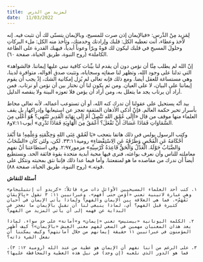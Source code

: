 ```yaml
---
title:  لمزيد من الدرس
date:  11/03/2022
---
```


لِمَزِيد مِنْ الدَّرس: «فبالإيمان إذن صرت للمسيح، وبالإيمان يتسنّى لك أن تثبت فيه. إنه لأخذ وعطاء، أنت تعطيه الكل: قلبك وإرادتك وخدمتك، وتأخذ منه الكل: ملء البركاتِ وحلولَ المسيحِ في قلبك ليكون لك قوةً وبرّاً وعوناً أبدياً، فيهبك القدرة على الطاعة الكاملة» (روح النبوة، طريق الحياة، صفحة ٦٠).

«إنّ الله لم يطلب مِنَّا أن نؤمن دون أن يقدم لنا بيِّنات كافية نبني عليها إيماننا. فالشواهد التي تدلنا على وجود الله، وتظهر لنا صفاتِه وسجاياه، وتثبت صدق أقواله، متوافرة لدينا، وهي مستساغة للعقل أيضا. ومع ذلك فإنه تعالى لم يُزِل إمكانية الشك، إذْ يجب أن يقوم إيماننا على البيان، لا على العيان. ومن ثم يكون لنا أن نختار بين أن نؤمن أو نرتاب. فمن أراد أن يرتاب يجد ما يتعلل به، ومن أراد أن يؤمن فلا تعوزه البينة ولا ينقصه الدليل.

بيد أنّه يستحيل على عقولنا أن تدرك كنه الله، أو أن تستوعب أعماله، لأنه تعالى محاط بأسرار تحير حكمة العالم. فإنّ أذكى الأذهان المثقفة تعجز عن استيعابها وإدراكها، بل يقف العلماء منها موقف من قال «أَإِلَى عُمْقِ اللهِ تَتَّصِلُ أَمْ إِلَى نِهَايَةِ الْقَدِيرِ تَنْتَهِي؟ هُوَ أَعْلَى مِنَ السَّمَاوَاتِ فَمَاذَا عَسَاكَ أَنْ تَفْعَلَ؟ أَعْمَقُ مِنَ الْهَاوِيَةِ فَمَاذَا تَدْرِي» أيوب٧:١١و٨.

وكتب الرسول بولس في ذلك هاتفا بتعجب «يَا لَعُمْقِ غِنَى اللهِ وَحِكْمَتِهِ وَعِلْمِهِ! مَا أَبْعَدَ أَحْكَامَهُ عَنِ الْفَحْصِ وَطُرُقَهُ عَنِ الِاسْتِقْصَاءِ» رومية٣٣:١١. لكن، ولئن كان «السَّحَابُ وَالضَّبَابُ حَوْلَهُ. الْعَدْلُ وَالْحَقُّ قَاعِدَةُ كُرْسِيِّهِ» مزمور٢:٩٧. وفي استطاعتنا أنْ نفهم معاملته للناس وأن نعرف بواعثه، فنرى فيها محبة أبدية متحدة بقوة فائقة الحد. ونستطيع أيضاً أن ندرك من مقاصده ما هو لمنفعتنا. وأما فيما عدا ذلك فإننا نثق بمحبته ونتكل على قوته.» (روح النبوة، طريق الحياة، صفحة ٨٨).

**أسئلة للنقاش**

`١. كتب أحد العلماء المسيحيين الأوائل ذات مرة قائلاً: «كريدو أت إنتيليجام» وهي عبارة لاتينية تعني «أؤمن حتى أفهم». وعبرانيين ١١: ٣ تقول «بِالإِيمَانِ نَفْهَمُ». فما هي العلاقة بين الإيمان والفهم؟ ولماذا يأتي الإيمان في أحيان كثيرة قبل الفهم؟ أي، لماذا ينبغي لنا أن نقبل بالإيمان ما نعجز في البداية عن فهمه إلى أن يأتي المزيد من الفهم؟`

`٢. الكلمة اليونانية «بيستيس» تعني «إيمان» و»أمانة» على حدٍ سواء. لماذا يعد هذان المعنيان مهمين في السعي لفهم معنى العيش «بالإيمان»؟ كيف أظهر المؤمنون في عبرانيين ١١ حقيقة إيمانهم من خلال أمانتهم؟ وكيف يمكننا أن نفعل الشيء ذاته؟`

`٣. على الرغم من أننا نفهم أن الإيمان هو عطية من عند الله (رومية ١٢: ٣)، فما هو الدور الذي نلعبه (إن وجد) في نيل هذه العطية والمحافظة عليها؟`